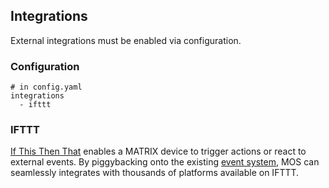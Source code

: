 ## Integrations

External integrations must be enabled via configuration.

### Configuration
```
# in config.yaml
integrations
  - ifttt
```

### IFTTT

[If This Then That](http://ifttt.com) enables a MATRIX device to trigger actions or react to external events. By piggybacking onto the existing [event system](crosstalk.md), MOS can seamlessly integrates with thousands of platforms available on IFTTT.

<!-- ### Zigbee

Zigbee is a popular wireless protocol for smart device control.

See [Zigbee](./zigbee.md) -->